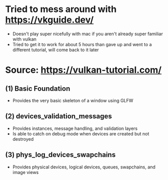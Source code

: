 # Tried to mess around with https://vkguide.dev/ 

- Doesn't play super nicefully with mac if you aren't already super familiar with vulkan
- Tried to get it to work for about 5 hours than gave up and went to a different tutorial, will come back to it later 


# Source: https://vulkan-tutorial.com/

## (1) Basic Foundation

- Provides the very basic skeleton of a window using GLFW 

## (2) devices_validation_messages 

- Provides instances, message handling, and validation layers 
- Is able to catch on debug mode when devices are created but not destroyed 

## (3) phys_log_devices_swapchains 

- Provides physical devices, logical devices, queues, swapchains, and image views 